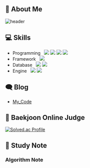 ## 👋 About Me

![header](https://capsule-render.vercel.app/api?type=waving&color=timeGradient&height=240&section=header&text=%20Welcome%20to%20mycode%20🤗&fontSize=36&animation=fadeIn&fontAlignY=36)

## 💻 Skills

- Programming &nbsp; <img src="https://img.shields.io/badge/Python-3776AB?style=for-the-badge&logo=Python&logoColor=white"> <img src="https://img.shields.io/badge/JavaScript-F7DF1E?style=for-the-badge&logo=javascript&logoColor=black"> <img src="https://img.shields.io/badge/Nodejs-339933?style=for-the-badge&logo=nodedotjs&logoColor=white"> <img src="https://img.shields.io/badge/React-61DAFB?style=for-the-badge&logo=react&logoColor=black">
- Framework &nbsp; <img src="https://img.shields.io/badge/Express-000000?style=for-the-badge&logo=express&logoColor=white"> 
- Database &nbsp; <img src="https://img.shields.io/badge/MySQL-4479A1?style=for-the-badge&logo=mysql&logoColor=white"> <img src="https://img.shields.io/badge/MongoDB-47A248?style=for-the-badge&logo=mongodb&logoColor=white">
- Engine &nbsp; <img src="https://img.shields.io/badge/Unity-000000?style=for-the-badge&logo=unity&logoColor=white"> <img src="https://img.shields.io/badge/Unreal-000000?style=for-the-badge&logo=unrealengine&logoColor=white">
## 🗨 Blog

- [My_Code](https://velog.io/@my_code)

## 📃 Baekjoon Online Judge

[![Solved.ac Profile](http://mazassumnida.wtf/api/v2/generate_badge?boj=jkc9709)](https://solved.ac/jkc9709/)

## 📁 Study Note


### Algorithm Note

